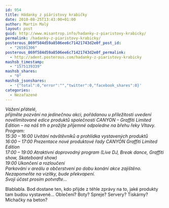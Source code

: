 ```yaml
---
id: 954
title: Hádanky z píáristovy krabičky
date: 2010-08-25T13:43:00+01:00
author: Martin Malý
layout: post
guid: http://www.misantrop.info/hadanky-z-piaristovy-krabicky/
permalink: /hadanky-z-piaristovy-krabicky/
posterous_869f584d59a8506ee6c71421743d2e0f_post_id:
  - "26591306"
posterous_869f584d59a8506ee6c71421743d2e0f_permalink:
  - http://adent.posterous.com/hadanky-z-piaristovy-krabicky
mashsb_timestamp:
  - "1575139339"
mashsb_shares:
  - "0"
mashsb_jsonshares:
  - '{"total":0,"error":"","twitter":0,"facebook_shares":0}'
categories:
  - Nezařazené
---
```

_V&aacute;žen&iacute; př&aacute;tel&eacute;,_  
_přijměte pozv&aacute;n&iacute; na jedinečnou akci, poř&aacute;danou u př&iacute;ležitosti uveden&iacute; nov&eacute;limitovan&eacute; edice produktů společnosti CANYON &ndash; Graffiti Limited Edition &ndash; na n&aacute;&scaron; trh a prožijte př&iacute;jemn&eacute; odpoledne na břehu řeky Vltavy._  
_Program:_  
_15:30 &ndash; 16:00 Uv&iacute;t&aacute;n&iacute; n&aacute;v&scaron;těvn&iacute;ků a prohl&iacute;dka vystaven&yacute;ch produktů_  
_16:00 &ndash; 17:00 Prezentace nov&eacute; produktov&eacute; řady CANYON Graffiti Limited Edition_  
_17:00 &ndash; 19:00 Atraktivn&iacute; doprovodn&yacute; program (Live DJ, Break dance, Graffiti show, Skateboard show)_  
_19:00 Ukončen&iacute; a rozloučen&iacute;_  
_Parkov&aacute;n&iacute; v are&aacute;lu a občerstven&iacute; po dobu kon&aacute;n&iacute; akce zaji&scaron;těno. Nezapomeňte na vizitky, bude překvapen&iacute;._  
_Svoji &uacute;čast pros&iacute;m potvrďte&#8230;_

Blablabla. Bod dostane ten, kdo přijde z t&eacute;hle zpr&aacute;vy na to, jak&eacute; produkty tam budou vystaven&eacute;&#8230; Oblečen&iacute;? Boty? Spreje? Servery? Tisk&aacute;rny? M&iacute;chačky na beton?</p>